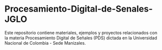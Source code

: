 # Procesamiento-Digital-de-Senales-JGLO
Este repositorio contiene materiales, ejemplos y proyectos relacionados con la materia Procesamiento Digital de Señales (PDS) dictada en la Universidad Nacional de Colombia - Sede Manizales.
